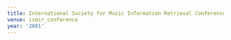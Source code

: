 ```yaml
---
title: International Society for Music Information Retrieval Conference (2001)
venue: ismir_conference
year: '2001'
---
```

